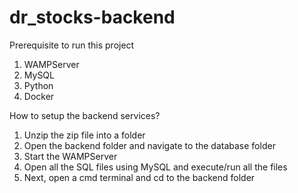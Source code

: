 # dr_stocks-backend
Prerequisite to run this project
1. WAMPServer
2. MySQL
3. Python
4. Docker

How to setup the backend services?
1. Unzip the zip file into a folder
2. Open the backend folder and navigate to the database folder
3. Start the WAMPServer
3. Open all the SQL files using MySQL and execute/run all the files
4. Next, open a cmd terminal and cd to the backend folder